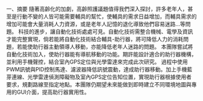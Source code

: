 一、摘要
隨著高齡化的加劇，高齡照護議題值得我們深入探討，許多老年人，甚至是行動不變的人皆可能需要輔具的幫忙，使輔具的需求日益增加，而輔具需求的增加可能會大量消耗人力資源，或是老年人記憶的退化導致他們容易迷路...等問題。
科技的進步，讓自動化技術處處可見。自動化技術需整合機械、電學及資訊才能完整實現，倘若能將自動化技術結合輔具-助行器，將可降低人力的消耗問題，若能使助行器主動領導人移動，亦能降低老年人迷路的問題。
本團隊嘗試將自動化技術加入，使助行器能有導航移動的功能。期許能設計適合的助行器機構，並利用手機聲控，結合室內GPS定位與光學雷達來完成此次研究。
過程中使用PWM訊號與PID控制馬達、濾波器降低訊號震動，達成助行器移動。加上手機藍芽連線、光學雷達偵測障礙物及室內GPS定位告知位置，實現助行器根據使用者要求，規劃路線至指定地點。本團隊仍期望未來能做到即時建立不同環境地圖與專用的GUI介面，提高助行器實用性。

